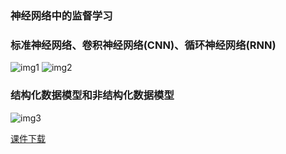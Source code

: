 ### 神经网络中的监督学习

### 标准神经网络、卷积神经网络(CNN)、循环神经网络(RNN)

![img1](https://file.lantingshucheng.com/1532966496973.png)
![img2](https://file.lantingshucheng.com/1532966522938.png)

### 结构化数据模型和非结构化数据模型

![img3](https://file.lantingshucheng.com/1532966611210.png)

[课件下载](https://file.lantingshucheng.com/1532966639121.pdf)
